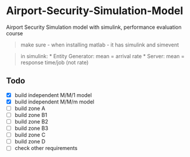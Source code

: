 # Airport-Security-Simulation-Model
Airport Security Simulation model with simulink, performance evaluation course

> make sure - when installing matlab - it has simulink and simevent

> in simulink:
    * Entity Generator: mean = arrival rate
    * Server: mean = response time/job (not rate)

## Todo 
* [x] build independent M/M/1 model
* [x] build independent M/M/m model
* [ ] build zone A
* [ ] build zone B1
* [ ] build zone B2
* [ ] build zone B3
* [ ] build zone C
* [ ] build zone D
* [ ] check other requirements